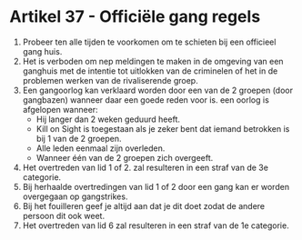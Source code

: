 # Artikel 37 - Officiële gang regels

1. Probeer ten alle tijden te voorkomen om te schieten bij een officieel gang huis.
2. Het is verboden om nep meldingen te maken in de omgeving van een ganghuis met de intentie tot uitlokken van de criminelen of het in de problemen werken van de rivaliserende groep.
3. Een gangoorlog kan verklaard worden door een van de 2 groepen (door gangbazen) wanneer daar een goede reden voor is. een oorlog is afgelopen wanneer:
   * Hij langer dan 2 weken geduurd heeft.
   * Kill on Sight is toegestaan als je zeker bent dat iemand betrokken is bij 1 van de 2 groepen.
   * Alle leden eenmaal zijn overleden.
   * Wanneer één van de 2 groepen zich overgeeft.
4. Het overtreden van lid 1 of 2. zal resulteren in een straf van de 3e categorie.
5. Bij herhaalde overtredingen van lid 1 of 2 door een gang kan er worden overgegaan op gangstrikes.
6. Bij het fouilleren geef je altijd aan dat je dit doet zodat de andere persoon dit ook weet.
7. Het overtreden van lid 6 zal resulteren in een straf van de 1e categorie.
